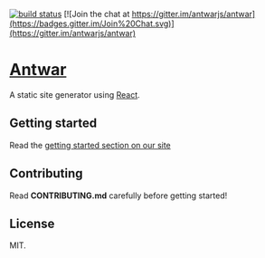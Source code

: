 [![build status](https://secure.travis-ci.org/antwarjs/antwar.svg)](http://travis-ci.org/antwarjs/antwar) [![Join the chat at https://gitter.im/antwarjs/antwar](https://badges.gitter.im/Join%20Chat.svg)](https://gitter.im/antwarjs/antwar)

# [Antwar](https://antwar.js.org/)

A static site generator using [React](https://github.com/facebook/react).

## Getting started

Read the [getting started section on our site](https://antwar.js.org/docs/getting-started/)

## Contributing

Read **CONTRIBUTING.md** carefully before getting started!

## License

MIT.

